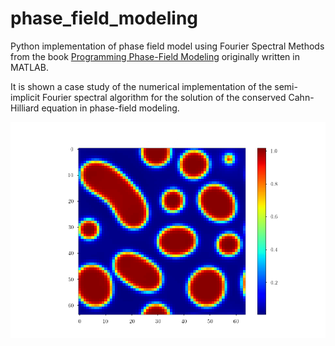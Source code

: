 # phase_field_modeling
Python implementation of phase field model using Fourier Spectral Methods from the book [Programming Phase-Field Modeling](https://www.springer.com/gp/book/9783319411941) originally written in MATLAB.

It is shown a case study of the numerical implementation of the semi-implicit Fourier spectral algorithm for the solution of the conserved Cahn-Hilliard equation in phase-field modeling.


![Example output of the phase separation. ](output_1.png)
